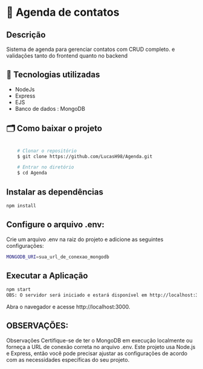 # 🔖&nbsp;Agenda de contatos
## Descrição
Sistema de agenda  para gerenciar contatos com CRUD completo. e validações tanto do frontend quanto no backend



## 🚀  Tecnologias utilizadas

- NodeJs
- Express
- EJS
- Banco de dados : MongoDB

##  🗂 Como baixar o projeto


```bash

    # Clonar o repositório
    $ git clone https://github.com/LucasH98/Agenda.git

    # Entrar no diretório
    $ cd Agenda
```

## Instalar as dependências

```bash
npm install
```

## Configure o arquivo .env:
Crie um arquivo .env na raiz do projeto e adicione as seguintes configurações:
```bash
MONGODB_URI=sua_url_de_conexao_mongodb
```
## Executar a Aplicação

```bash
npm start
OBS: O servidor será iniciado e estará disponível em http://localhost:3000
```
Abra o navegador e acesse http://localhost:3000.

## OBSERVAÇÕES:
Observações
Certifique-se de ter o MongoDB em execução localmente ou forneça a URL de conexão correta no arquivo .env.
Este projeto usa Node.js e Express, então você pode precisar ajustar as configurações de acordo com as necessidades específicas do seu projeto.





